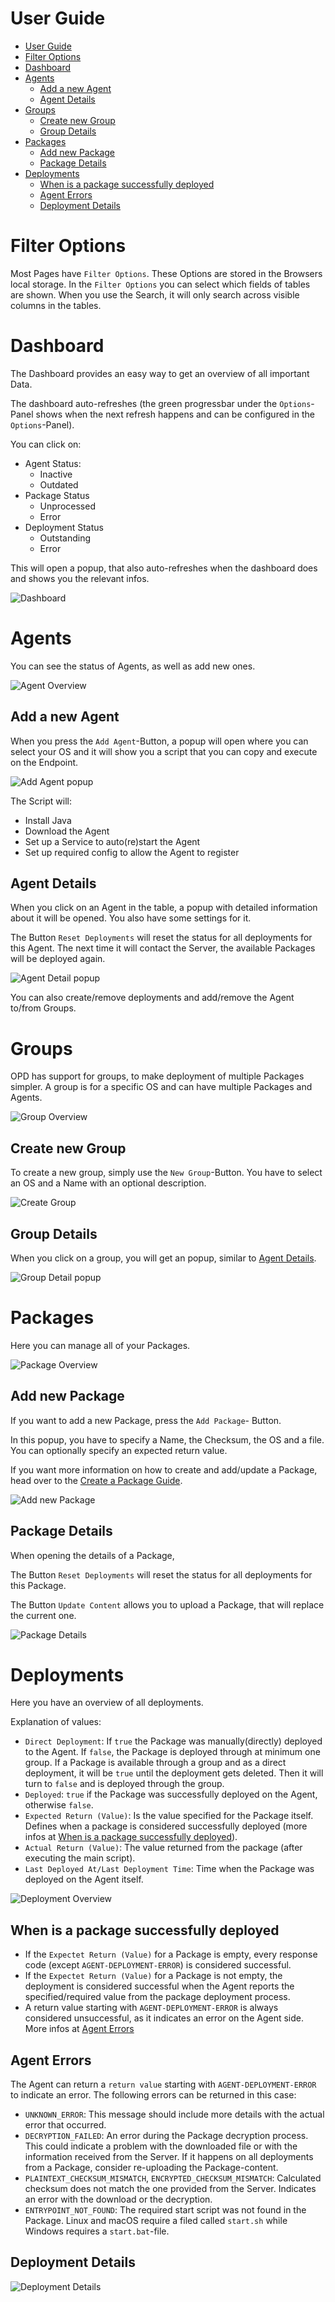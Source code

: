 # User Guide

<!-- TOC -->
* [User Guide](#user-guide)
* [Filter Options](#filter-options)
* [Dashboard](#dashboard)
* [Agents](#agents)
  * [Add a new Agent](#add-a-new-agent)
  * [Agent Details](#agent-details)
* [Groups](#groups)
  * [Create new Group](#create-new-group)
  * [Group Details](#group-details)
* [Packages](#packages)
  * [Add new Package](#add-new-package)
  * [Package Details](#package-details)
* [Deployments](#deployments)
  * [When is a package successfully deployed](#when-is-a-package-successfully-deployed)
  * [Agent Errors](#agent-errors)
  * [Deployment Details](#deployment-details)
<!-- TOC -->

# Filter Options

Most Pages have `Filter Options`. These Options are stored in the Browsers local storage. In the `Filter Options` you
can select which fields of tables are shown. When you use the Search, it will only search across visible columns in the
tables.

# Dashboard

The Dashboard provides an easy way to get an overview of all important Data.

The dashboard auto-refreshes (the green progressbar under the `Options`-Panel shows when the next refresh happens and
can be configured in the `Options`-Panel).

You can click on:

* Agent Status:
    * Inactive
    * Outdated
* Package Status
    * Unprocessed
    * Error
* Deployment Status
    * Outstanding
    * Error

This will open a popup, that also auto-refreshes when the dashboard does and shows you the relevant infos.

![Dashboard](images/OPD/OPD_Dashboard.png)

# Agents

You can see the status of Agents, as well as add new ones.

![Agent Overview](images/OPD/OPD_Agents_with_filter.png)

## Add a new Agent

When you press the `Add Agent`-Button, a popup will open where you can select your OS and it will show you a script that
you can copy and execute on the Endpoint.

![Add Agent popup](images/OPD/OPD_add_new_agent_empty.png)

The Script will:

* Install Java
* Download the Agent
* Set up a Service to auto(re)start the Agent
* Set up required config to allow the Agent to register

## Agent Details

When you click on an Agent in the table, a popup with detailed information about it will be opened. You also have some
settings for it.

The Button `Reset Deployments` will reset the status for all deployments for this Agent. The next time it will contact
the Server, the available Packages will be deployed again.

![Agent Detail popup](images/OPD/OPD_agent_details.png)

You can also create/remove deployments and add/remove the Agent to/from Groups.

# Groups

OPD has support for groups, to make deployment of multiple Packages simpler. A group is for a specific OS and can have
multiple Packages and Agents.

![Group Overview](images/OPD/OPD_Groups.png)

## Create new Group

To create a new group, simply use the `New Group`-Button. You have to select an OS and a Name with an optional
description.

![Create Group](images/OPD/OPD_group_create.png)

## Group Details

When you click on a group, you will get an popup, similar to [Agent Details](#agent-details).

![Group Detail popup](images/OPD/OPD_group_details.png)

# Packages

Here you can manage all of your Packages.

![Package Overview](images/OPD/OPD_Packages.png)

## Add new Package

If you want to add a new Package, press the `Add Package`- Button.

In this popup, you have to specify a Name, the Checksum, the OS and a file. You can optionally specify an expected
return
value.

If you want more information on how to create and add/update a Package, head over to the [Create a Package Guide]().

![Add new Package](images/OPD/OPD_add_new_package.png)

## Package Details

When opening the details of a Package,

The Button `Reset Deployments` will reset the status for all deployments for this Package.

The Button `Update Content` allows you to upload a Package, that will replace the current one.

![Package Details](images/OPD/OPD_package_details.png)

# Deployments

Here you have an overview of all deployments.

Explanation of values:

* `Direct Deployment`: If `true` the Package was manually(directly) deployed to the Agent. If `false`, the Package is
  deployed through at minimum one group. If a Package is available through a group and as a direct deployment, it will
  be `true` until the deployment gets deleted. Then it will turn to `false` and is deployed through the group.
* `Deployed`: `true` if the Package was successfully deployed on the Agent, otherwise `false`.
* `Expected Return (Value)`: Is the value specified for the Package itself. Defines when a package is considered
  successfully deployed (more infos
  at [When is a package successfully deployed](#when-is-a-package-successfully-deployed)).
* `Actual Return (Value)`: The value returned from the package (after executing the main script).
* `Last Deployed At/Last Deployment Time`: Time when the Package was deployed on the Agent itself.

![Deployment Overview](images/OPD/OPD_Deployments.png)

## When is a package successfully deployed

* If the `Expectet Return (Value)` for a Package is empty, every response code (except `AGENT-DEPLOYMENT-ERROR`) is
  considered successful.
* If the `Expectet Return (Value)` for a Package is not empty, the deployment is considered successful when the
  Agent reports the specified/required value from the package deployment process.
* A return value starting with `AGENT-DEPLOYMENT-ERROR` is always considered unsuccessful, as it indicates an error
  on the Agent side. More infos at [Agent Errors](#agent-errors)

## Agent Errors

The Agent can return a `return value` starting with `AGENT-DEPLOYMENT-ERROR` to indicate an error. The following errors
can be returned in this case:

* `UNKNOWN_ERROR`: This message should include more details with the actual error that occurred.
* `DECRYPTION_FAILED`: An error during the Package decryption process. This could indicate a problem with the downloaded
  file or with the information received from the Server. If it happens on all deployments from a Package, consider
  re-uploading the Package-content.
* `PLAINTEXT_CHECKSUM_MISMATCH`, `ENCRYPTED_CHECKSUM_MISMATCH`: Calculated checksum does not match the one provided from
  the Server. Indicates an error with the download or the decryption.
* `ENTRYPOINT_NOT_FOUND`: The required start script was not found in the Package. Linux and macOS require a filed
  called `start.sh` while Windows requires a `start.bat`-file.

## Deployment Details

![Deployment Details](images/OPD/OPD_deployment_details.png)

